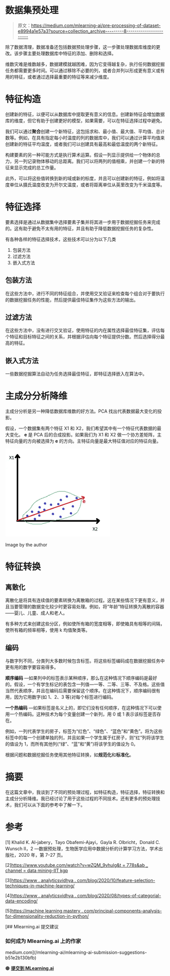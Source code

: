 # 数据集预处理

> 原文：<https://medium.com/mlearning-ai/pre-processing-of-dataset-e8994a1e57a3?source=collection_archive---------8----------------------->

除了数据清理，数据准备还包括数据预处理步骤，这一步骤处理数据库维度的更改。该步骤主要处理数据库中特征的添加、删除和选择。

维数灾难是维数越多，数据建模就越困难，因为它变得越复杂，执行任何数据挖掘任务都需要更多时间。可以通过移除不必要的列，或者合并列以形成更有意义或有用的特征，或者通过选择最重要的特征等来减少维度。

# 特征构造

创建新的特征，以便可以从数据库中提取更有意义的信息。创建新特征会增加数据库的维度，但它有助于创建更好的模型，如果需要，可以在特征选择过程中避免。

我们可以通过**聚合**创建一个新特征，这包括求和、最小值、最大值、平均值、总计数等。例如，在具有指定每小时温度的列的数据库中，我们可以通过计算平均值来创建新的特征平均温度，或者我们可以创建具有最高和最低温度的两个新特征。

构建要素的另一种可能方式是执行算术运算。假设一列显示提供给一个物体的总力，另一列记录物体移动的总距离。我们可以将两列的值相乘，并创建一个新的特征来显示完成的总工作量。

此外，可以将这些值转换到新的域或新的标度，并且可以创建新的特征，例如将温度单位从摄氏温度改变为开尔文温度，或者将距离单位从英里改变为千米温度等。

# 特征选择

要素选择是通过从数据集中选择要素子集并将其进一步用于数据挖掘任务来完成的。这有助于避免不太有用的特征，并且有助于降低数据挖掘任务的复杂性。

有各种各样的特征选择技术，这些技术可以分为以下几类

1.  包装方法
2.  过滤方法
3.  嵌入式方法

## 包装方法

在这些方法中，进行不同的特征组合，并使用交叉验证来检查每个组合对于要执行的数据挖掘任务的性能，然后提供最佳特征集作为这些方法的输出。

## 过滤方法

在这些方法中，没有进行交叉验证，使用特征的内在属性选择最佳特征集，评估每个特征和目标特征之间的关系，并根据评估向每个特征提供分数。然后选择得分最高的特征。

## 嵌入式方法

一些数据挖掘算法自动为任务选择最佳特征，即特征选择嵌入在算法中。

# 主成分分析降维

主成分分析是另一种降低数据库维数的好方法。PCA 找出代表数据最大变化的投影。

假设，一个数据集有两个特征 X1 和 X2，我们希望其中有一个特征代表数据的最大变化。 **e** 是 PCA 后的合成投影。如果我们为 X1 和 X2 做一个协方差矩阵，主特征向量的方向被选择为 **e** 的方向。主特征向量是最大特征值对应的特征向量。

![](img/615296e6c0b3b381a8191e2c9aea05ec.png)

Image by the author

# 特征转换

## 离散化

离散化是将具有连续值的要素转换为离散箱的过程。这在某些情况下更有意义，并且当要管理的数据变化较少时更容易处理。例如，将“年龄”特征转换为离散的容器——婴儿、儿童、成人和老人。

有多种方式来创建这些分区，例如使所有箱的宽度相等，即使箱具有相等的间隔，使所有箱的频率相等，使用 k 均值聚类等。

## 编码

与数字列不同，分类列大多数时候包含标签。将这些标签编码成在数据挖掘任务中更有用的数字要容易得多。

**顺序编码** —如果列中的标签表示某种顺序，那么在这种情况下顺序编码是最好的。假设，一个有学生标记的表包含一列值—一等、二等、三等、不及格。这些值当然代表顺序，并且在编码后需要保留这个顺序。在这种情况下，顺序编码很有用，因为它用数字(如 1、2、3 等)对每个标签进行编码。

**一个热编码** —如果标签是名义上的，即它们没有任何顺序，在这种情况下可以使用一个热编码。这种技术为每个变量创建一个新列，用 0 或 1 表示该标签是否存在。

例如，一列代表学生的房子，标签为“红色”、“绿色”、“蓝色”和“黄色”。将为这些标签中的每一个创建单独的列，并且如果一个学生属于红房子，则“红”列将该学生的值设为 1，而所有其他列(“绿”、“蓝”和“黄”)将该学生的值设为 0。

根据问题和数据挖掘任务使用其他特征转换，如**规范化**和**标准化**。

# 摘要

在这篇文章中，我谈到了不同的预处理过程，如特征构造，特征选择，特征转换和主成分分析降维。我已经讨论了用于这些过程的不同技术。还有更多的预处理技术，我们可以从下面的参考中了解一下。

# 参考

[1] Khalid K. Al-jabery，Tayo Obafemi-Ajayi，Gayla R. Olbricht，Donald C. Wunsch II，2 —数据预处理，生物医学应用中数据分析的计算学习方法，学术出版社，2020 年，第 7–27 页。

[2][https://www.youtube.com/watch?v=wZQM_9vhulg&t = 778s&ab _ channel = data mining-IIT kgp](https://www.youtube.com/watch?v=wZQM_9vhulg&t=778s&ab_channel=DataMining-IITKGP)

[3][https://www . analyticsvidhya . com/blog/2020/10/feature-selection-techniques-in-machine-learning/](https://www.analyticsvidhya.com/blog/2020/10/feature-selection-techniques-in-machine-learning/)

[4][https://www . analyticsvidhya . com/blog/2020/08/types-of-categorial-data-encoding/](https://www.analyticsvidhya.com/blog/2020/08/types-of-categorical-data-encoding/)

[5][https://machine learning mastery . com/principal-components-analysis-for-dimensionality-reduction-in-python/](https://machinelearningmastery.com/principal-components-analysis-for-dimensionality-reduction-in-python/)

[](/mlearning-ai/mlearning-ai-submission-suggestions-b51e2b130bfb) [## Mlearning.ai 提交建议

### 如何成为 Mlearning.ai 上的作家

medium.com](/mlearning-ai/mlearning-ai-submission-suggestions-b51e2b130bfb) 

🟠 [**提交到 MLearning.ai**](/mlearning-ai/mlearning-ai-submission-suggestions-b51e2b130bfb)